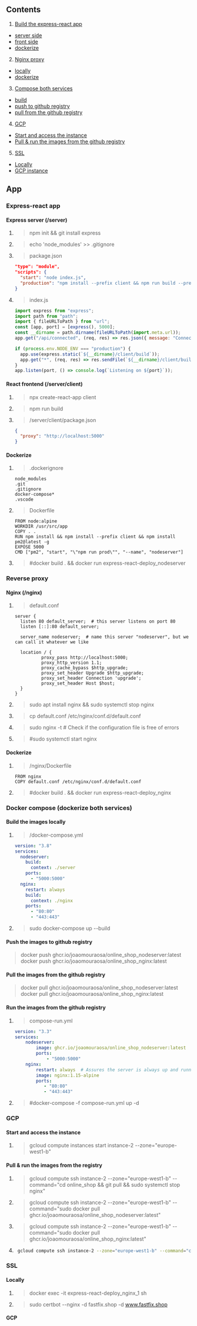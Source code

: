 ## Contents
1. [Build the express-react app](#app)
  - [server side](#app-server)
  - [front side](#app-front)
  - [dockerize](#app-docker)
2. [Nginx proxy](#nginx)
  - [locally](#nginx-local)
  - [dockerize](#nginx-docker)
3. [Compose both services](#compose)
  - [build](#compose-build)
  - [push to github registry](#compose-push)
  - [pull from the github registry](#compose-pull)
4. [GCP](#gcp)
  - [Start and access the instance](#gcp-start)
  - [Pull & run the images from the github registry](#gcp-run)
5. [SSL](#ssl)
  - [Locally](#ssl-local)
  - [GCP instance](#ssl-gcp)



## App 

### Express-react app  <a name="app"></a>

#### Express server (/server)  <a name="app-server"></a>
  1. > npm init && git install express
  2. > echo 'node_modules' >> .gitignore
  3. > package.json
      ```json
      "type": "module",
      "scripts": {
        "start": "node index.js",
        "production": "npm install --prefix client && npm run build --prefix client && npm install && NODE_ENV=production npm start"
      }
      ```

  4. > index.js

      ```javascript
      import express from "express";
      import path from "path";
      import { fileURLToPath } from "url";
      const [app, port] = [express(), 5000];
      const __dirname = path.dirname(fileURLToPath(import.meta.url));
      app.get("/api/connected", (req, res) => res.json({ message: "Connected!" }));

      if (process.env.NODE_ENV === "production") {
        app.use(express.static(`${__dirname}/client/build`));
        app.get("*", (req, res) => res.sendFile(`${__dirname}/client/build/index.html`));
      }
      app.listen(port, () => console.log(`Listening on ${port}`));
      ```

#### React frontend (/server/client) <a name="app-client"></a>

  1. > npx create-react-app client
  2. > npm run build
  3. > /server/client/package.json
      ```json
      {
        "proxy": "http://localhost:5000"
      }
      ```

#### Dockerize <a name="app-docker"></a>

1. > .dockerignore
      ```
      node_modules
      .git
      .gitignore
      docker-compose*
      .vscode
      ```

2. > Dockerfile
      ```
      FROM node:alpine
      WORKDIR /usr/src/app
      COPY . .
      RUN npm install && npm install --prefix client && npm install pm2@latest -g
      EXPOSE 5000
      CMD ["pm2", "start", "\"npm run prod\"", "--name", "nodeserver"]
      ```

3. > #docker build . && docker run express-react-deploy_nodeserver


### Reverse proxy  <a name="nginx"></a>

#### Nginx (/nginx)  <a name="nginx-local"></a>

1. > default.conf
      ```
      server {
        listen 80 default_server;  # this server listens on port 80
        listen [::]:80 default_server;
        
        server_name nodeserver;  # name this server "nodeserver", but we can call it whatever we like

        location / {
                proxy_pass http://localhost:5000;
                proxy_http_version 1.1;
                proxy_cache_bypass $http_upgrade;
                proxy_set_header Upgrade $http_upgrade;
                proxy_set_header Connection 'upgrade';
                proxy_set_header Host $host;
        }
      }
      ```
2. > sudo apt install nginx && sudo systemctl stop nginx
3. > cp default.conf /etc/nginx/conf.d/default.conf
4. > sudo nginx -t # Check if the configuration file is free of errors
5. > #sudo systemctl start nginx 

#### Dockerize  <a name="nginx-docker"></a>

1. > /nginx/Dockerfile
      ```
      FROM nginx
      COPY default.conf /etc/nginx/conf.d/default.conf
      ```

2. > #docker build . && docker run express-react-deploy_nginx


### Docker compose (dockerize both services) <a name="compose"></a>

#### Build the images locally  <a name="compose-local"></a>

1. > /docker-compose.yml
      ```yml
      version: "3.8"
      services:
        nodeserver:
          build:
            context: ./server
          ports:
            - "5000:5000"
        nginx:
          restart: always
          build:
            context: ./nginx
          ports:
            - "80:80"
            - "443:443"
      ```

2. > sudo docker-compose up --build

#### Push the images to github registry  <a name="compose-push"></a>
> docker push ghcr.io/joaomouraosa/online_shop_nodeserver:latest
> docker push ghcr.io/joaomouraosa/online_shop_nginx:latest

#### Pull the images from the github registry  <a name="compose-pull"></a>
> docker pull ghcr.io/joaomouraosa/online_shop_nodeserver:latest
> docker pull ghcr.io/joaomouraosa/online_shop_nginx:latest

#### Run the images from the github registry  <a name="compose-pull"></a>

1. > compose-run.yml
      ```yml
      version: "3.3"
      services:
          nodeserver:
              image: ghcr.io/joaomouraosa/online_shop_nodeserver:latest
              ports:
                  - "5000:5000"
          nginx:
              restart: always  # Assures the server is always up and running, restarting the service in case of unexpected errors
              image: nginx:1.15-alpine
              ports:
                 - "80:80"
                 - "443:443"
      ```

2. > #docker-compose -f compose-run.yml up -d

### GCP <a name='gcp'></a>

#### Start and access the instance <a name='gcp-start'></a>

1. > gcloud compute instances start instance-2 --zone="europe-west1-b"

#### Pull & run the images from the registry <a name='gcp-run'></a>

1. > gcloud compute ssh instance-2 --zone="europe-west1-b" --command="cd online_shop && git pull && sudo systemctl stop nginx"
       
2. > gcloud compute ssh instance-2 --zone="europe-west1-b" --command="sudo docker pull ghcr.io/joaomouraosa/online_shop_nodeserver:latest"

3. > gcloud compute ssh instance-2 --zone="europe-west1-b" --command="sudo docker pull ghcr.io/joaomouraosa/online_shop_nginx:latest"
        
4. ```bash
    gcloud compute ssh instance-2 --zone="europe-west1-b" --command="cd online_shop && sudo docker-compose -f compose-run.yml up --build" 
    ```


### SSL  <a name="ssl"></a>
#### Locally <a name="ssl-local"></a>
1. > docker exec -it express-react-deploy_nginx_1 sh
2. > sudo certbot --nginx -d fastfix.shop -d www.fastfix.shop

#### GCP <a name="ssl-gcp"></a>